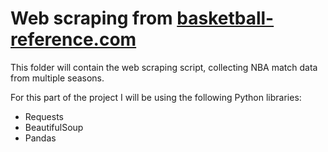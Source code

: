 # Web scraping from [basketball-reference.com](basketball-reference.com)

This folder will contain the web scraping script, collecting NBA match data from multiple seasons.

For this part of the project I will be using the following Python libraries:
- Requests
- BeautifulSoup
- Pandas
